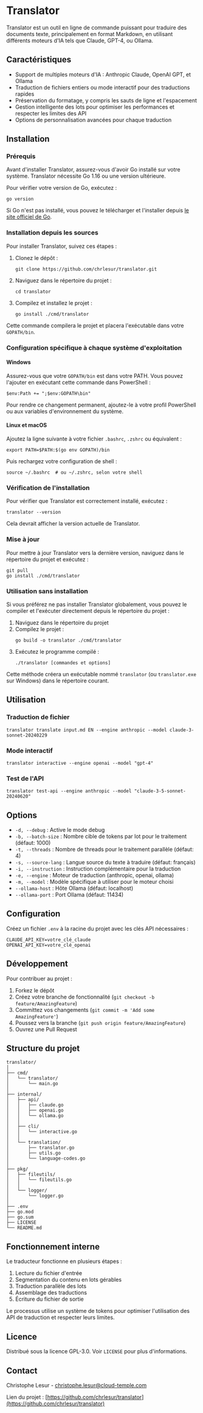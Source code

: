 # Translator

Translator est un outil en ligne de commande puissant pour traduire des documents texte, principalement en format Markdown, en utilisant différents moteurs d'IA tels que Claude, GPT-4, ou Ollama.

## Caractéristiques

- Support de multiples moteurs d'IA : Anthropic Claude, OpenAI GPT, et Ollama
- Traduction de fichiers entiers ou mode interactif pour des traductions rapides
- Préservation du formatage, y compris les sauts de ligne et l'espacement
- Gestion intelligente des lots pour optimiser les performances et respecter les limites des API
- Options de personnalisation avancées pour chaque traduction

## Installation

### Prérequis

Avant d'installer Translator, assurez-vous d'avoir Go installé sur votre système. Translator nécessite Go 1.16 ou une version ultérieure.

Pour vérifier votre version de Go, exécutez :
```
go version
```

Si Go n'est pas installé, vous pouvez le télécharger et l'installer depuis [le site officiel de Go](https://golang.org/dl/).

### Installation depuis les sources

Pour installer Translator, suivez ces étapes :

1. Clonez le dépôt :
   ```
   git clone https://github.com/chrlesur/translator.git
   ```

2. Naviguez dans le répertoire du projet :
   ```
   cd translator
   ```

3. Compilez et installez le projet :
   ```
   go install ./cmd/translator
   ```

Cette commande compilera le projet et placera l'exécutable dans votre `GOPATH/bin`.

### Configuration spécifique à chaque système d'exploitation

#### Windows

Assurez-vous que votre `GOPATH/bin` est dans votre PATH. Vous pouvez l'ajouter en exécutant cette commande dans PowerShell :
```
$env:Path += ";$env:GOPATH\bin"
```
Pour rendre ce changement permanent, ajoutez-le à votre profil PowerShell ou aux variables d'environnement du système.

#### Linux et macOS

Ajoutez la ligne suivante à votre fichier `.bashrc`, `.zshrc` ou équivalent :
```
export PATH=$PATH:$(go env GOPATH)/bin
```
Puis rechargez votre configuration de shell :
```
source ~/.bashrc  # ou ~/.zshrc, selon votre shell
```

### Vérification de l'installation

Pour vérifier que Translator est correctement installé, exécutez :
```
translator --version
```

Cela devrait afficher la version actuelle de Translator.

### Mise à jour

Pour mettre à jour Translator vers la dernière version, naviguez dans le répertoire du projet et exécutez :
```
git pull
go install ./cmd/translator
```

### Utilisation sans installation

Si vous préférez ne pas installer Translator globalement, vous pouvez le compiler et l'exécuter directement depuis le répertoire du projet :

1. Naviguez dans le répertoire du projet
2. Compilez le projet :
   ```
   go build -o translator ./cmd/translator
   ```
3. Exécutez le programme compilé :
   ```
   ./translator [commandes et options]
   ```

Cette méthode créera un exécutable nommé `translator` (ou `translator.exe` sur Windows) dans le répertoire courant.

## Utilisation

### Traduction de fichier

```
translator translate input.md EN --engine anthropic --model claude-3-sonnet-20240229
```

### Mode interactif

```
translator interactive --engine openai --model "gpt-4"
```

### Test de l'API

```
translator test-api --engine anthropic --model "claude-3-5-sonnet-20240620"
```

## Options

- `-d, --debug` : Active le mode debug
- `-b, --batch-size` : Nombre cible de tokens par lot pour le traitement (défaut: 1000)
- `-t, --threads` : Nombre de threads pour le traitement parallèle (défaut: 4)
- `-s, --source-lang` : Langue source du texte à traduire (défaut: français)
- `-i, --instruction` : Instruction complémentaire pour la traduction
- `-e, --engine` : Moteur de traduction (anthropic, openai, ollama)
- `-m, --model` : Modèle spécifique à utiliser pour le moteur choisi
- `--ollama-host` : Hôte Ollama (défaut: localhost)
- `--ollama-port` : Port Ollama (défaut: 11434)

## Configuration

Créez un fichier `.env` à la racine du projet avec les clés API nécessaires :

```
CLAUDE_API_KEY=votre_clé_claude
OPENAI_API_KEY=votre_clé_openai
```

## Développement

Pour contribuer au projet :

1. Forkez le dépôt
2. Créez votre branche de fonctionnalité (`git checkout -b feature/AmazingFeature`)
3. Committez vos changements (`git commit -m 'Add some AmazingFeature'`)
4. Poussez vers la branche (`git push origin feature/AmazingFeature`)
5. Ouvrez une Pull Request

## Structure du projet

```
translator/
│
├── cmd/
│   └── translator/
│       └── main.go
│
├── internal/
│   ├── api/
│   │   ├── claude.go
│   │   ├── openai.go
│   │   └── ollama.go
│   │
│   ├── cli/
│   │   └── interactive.go
│   │
│   └── translation/
│       ├── translator.go
│       ├── utils.go
│       └── language-codes.go
│
├── pkg/
│   ├── fileutils/
│   │   └── fileutils.go
│   │
│   └── logger/
│       └── logger.go
│
├── .env
├── go.mod
├── go.sum
├── LICENSE
└── README.md
```

## Fonctionnement interne

Le traducteur fonctionne en plusieurs étapes :

1. Lecture du fichier d'entrée
2. Segmentation du contenu en lots gérables
3. Traduction parallèle des lots
4. Assemblage des traductions
5. Écriture du fichier de sortie

Le processus utilise un système de tokens pour optimiser l'utilisation des API de traduction et respecter leurs limites.

## Licence

Distribué sous la licence GPL-3.0. Voir `LICENSE` pour plus d'informations.

## Contact

Christophe Lesur - christophe.lesur@cloud-temple.com

Lien du projet : [https://github.com/chrlesur/translator](https://github.com/chrlesur/translator)
